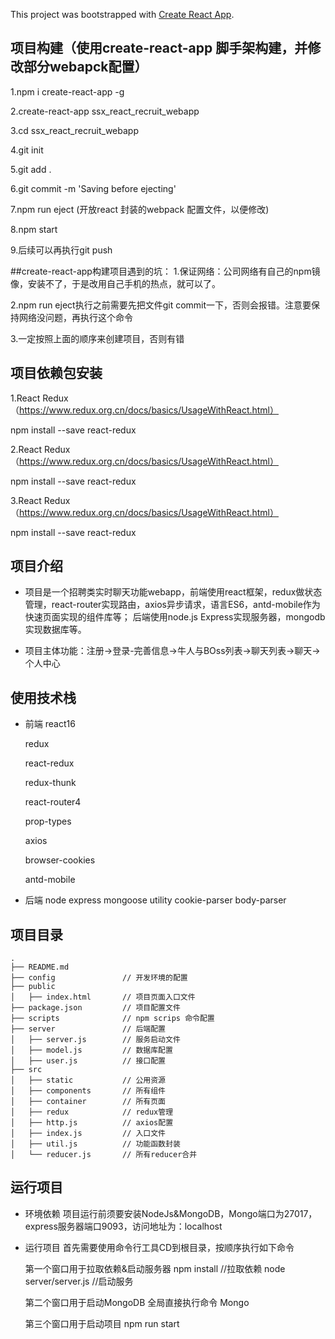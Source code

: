 This project was bootstrapped with [Create React App](https://github.com/facebook/create-react-app).

## 项目构建（使用create-react-app 脚手架构建，并修改部分webapck配置）
1.npm i create-react-app -g

2.create-react-app ssx_react_recruit_webapp

3.cd ssx_react_recruit_webapp

4.git init

5.git add .

6.git commit -m 'Saving before ejecting'

7.npm run eject (开放react 封装的webpack 配置文件，以便修改)

8.npm start

9.后续可以再执行git push


##create-react-app构建项目遇到的坑：
1.保证网络：公司网络有自己的npm镜像，安装不了，于是改用自己手机的热点，就可以了。

2.npm run eject执行之前需要先把文件git commit一下，否则会报错。注意要保持网络没问题，再执行这个命令

3.一定按照上面的顺序来创建项目，否则有错

## 项目依赖包安装
1.React Redux （https://www.redux.org.cn/docs/basics/UsageWithReact.html）

npm install --save react-redux

2.React Redux （https://www.redux.org.cn/docs/basics/UsageWithReact.html）

npm install --save react-redux

3.React Redux （https://www.redux.org.cn/docs/basics/UsageWithReact.html）

npm install --save react-redux



## 项目介绍

- 项目是一个招聘类实时聊天功能webapp，前端使用react框架，redux做状态管理，react-router实现路由，axios异步请求，语言ES6，antd-mobile作为快速页面实现的组件库等；
后端使用node.js Express实现服务器，mongodb实现数据库等。

- 项目主体功能：注册->登录-完善信息->牛人与BOss列表->聊天列表->聊天->个人中心




## 使用技术栈
- 前端
react16

  redux

  react-redux

  redux-thunk

  react-router4

  prop-types

  axios

  browser-cookies

  antd-mobile

- 后端
  node
  express
  mongoose
  utility
  cookie-parser
  body-parser

## 项目目录
    .
    ├── README.md
    ├── config               // 开发环境的配置
    ├── public
    │   ├── index.html       // 项目页面入口文件
    ├── package.json         // 项目配置文件
    ├── scripts              // npm scrips 命令配置
    ├── server               // 后端配置
    │   ├── server.js        // 服务启动文件
    │   ├── model.js         // 数据库配置
    │   ├── user.js          // 接口配置
    ├── src
    │   ├── static           // 公用资源
    │   ├── components       // 所有组件
    │   ├── container        // 所有页面
    │   ├── redux            // redux管理
    │   ├── http.js	         // axios配置
    │   ├── index.js         // 入口文件
    │   ├── util.js          // 功能函数封装
    │   └── reducer.js       // 所有reducer合并
## 运行项目
- 环境依赖
  项目运行前须要安装NodeJs&MongoDB，Mongo端口为27017，express服务器端口9093，访问地址为：localhost
- 运行项目
  首先需要使用命令行工具CD到根目录，按顺序执行如下命令

  第一个窗口用于拉取依赖&启动服务器
  npm install //拉取依赖
  node server/server.js //启动服务

  第二个窗口用于启动MongoDB
  全局直接执行命令 Mongo

  第三个窗口用于启动项目
  npm run start
